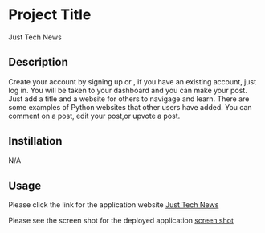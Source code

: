 # Project Title
Just Tech News

## Description
Create your account by signing up or , if you have an existing account, just log in. You will be taken 
to your dashboard and you can make your post. Just add a title and a website for others to navigage and learn. 
There are some examples of Python websites that other users have added. You can comment on a post, edit your post,or upvote a post. 

## Instillation
N/A

## Usage
Please click the link for the application website
[Just Tech News](https://just-tech-news-2e3096b04957.herokuapp.com/)

Please see the screen shot for the deployed application 
[screen shot](images/techNews.png)
